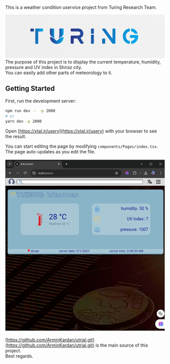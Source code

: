 This is a weather condition uservice project from Turing Research Team.

<img src="https://github.com/ArminKardan/utrialv2/blob/master/turing.png?raw=true"/>
<br/>
The purpose of this project is to display the current temperature, humidity, pressure and UV index in Shiraz city.
<br/>
You can easily add other parts of meteorology to it.

## Getting Started

First, run the development server:

```bash
npm run dev -- -p 2000
# or
yarn dev -p 2000
```



Open [https://xtal.ir/userv](https://xtal.ir/userv) with your browser to see the result.

You can start editing the page by modifying `components/Pages/index.tsx`. The page auto-updates as you edit the file.
<br/>
<br/>
<img src="https://github.com/melikajafari79/uWeather/blob/main/Screenshot%202024-09-01%20020907.png" />
<br/>
<br/>
[https://github.com/ArminKardan/utrial.git](https://github.com/ArminKardan/utrial.git) is the main source of this project.
<br/>
Best regards.
<br/>

